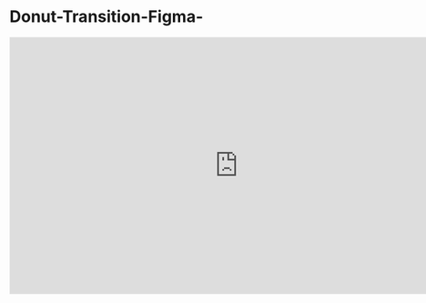 # Donut-Transition-Figma-

<iframe style="border: 1px solid rgba(0, 0, 0, 0.1);" width="800" height="450" 
src="https://embed.figma.com/proto/y2ztu1N117cwFGoCZrS7At/Transition-prototyping?page-id=0%3A1&node-id=59-64&starting-point-node-id=59%3A64&embed-host=share" allowfullscreen></iframe>
